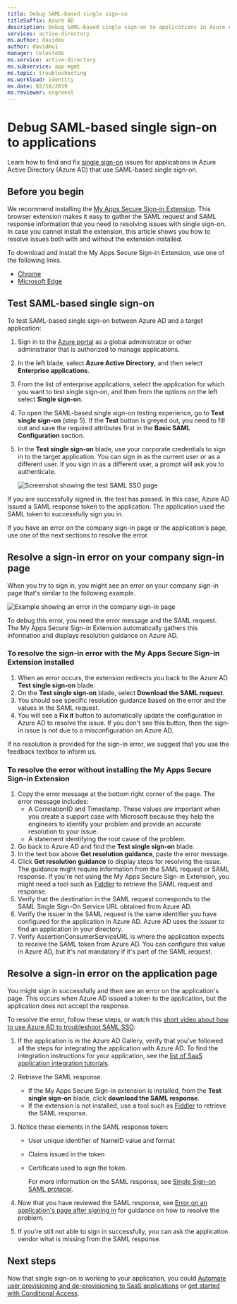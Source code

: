 ```yaml
---
title: Debug SAML-based single sign-on
titleSuffix: Azure AD
description: Debug SAML-based single sign-on to applications in Azure Active Directory.
services: active-directory
ms.author: davidmu
author: davidmu1
manager: CelesteDG
ms.service: active-directory
ms.subservice: app-mgmt
ms.topic: troubleshooting
ms.workload: identity
ms.date: 02/18/2019
ms.reviewer: ergreenl
---
```


# Debug SAML-based single sign-on to applications

Learn how to find and fix [single sign-on](what-is-single-sign-on.md) issues for applications in Azure Active Directory (Azure AD) that use SAML-based single sign-on.

## Before you begin

We recommend installing the [My Apps Secure Sign-in Extension](https://support.microsoft.com/account-billing/troubleshoot-problems-with-the-my-apps-portal-d228da80-fcb7-479c-b960-a1e2535cbdff#im-having-trouble-installing-the-my-apps-secure-sign-in-extension). This browser extension makes it easy to gather the SAML request and SAML response information that you need to resolving issues with single sign-on. In case you cannot install the extension, this article shows you how to resolve issues both with and without the extension installed.

To download and install the My Apps Secure Sign-in Extension, use one of the following links.

- [Chrome](https://go.microsoft.com/fwlink/?linkid=866367)
- [Microsoft Edge](https://microsoftedge.microsoft.com/addons/detail/my-apps-secure-signin-ex/gaaceiggkkiffbfdpmfapegoiohkiipl)

## Test SAML-based single sign-on

To test SAML-based single sign-on between Azure AD and a target application:

1. Sign in to the [Azure portal](https://portal.azure.com) as a global administrator or other administrator that is authorized to manage applications.
1. In the left blade, select **Azure Active Directory**, and then select **Enterprise applications**.
1. From the list of enterprise applications, select the application for which you want to test single sign-on, and then from the options on the left select **Single sign-on**.
1. To open the SAML-based single sign-on testing experience, go to **Test single sign-on** (step 5). If the **Test** button is greyed out, you need to fill out and save the required attributes first in the **Basic SAML Configuration** section.
1. In the **Test single sign-on** blade, use your corporate credentials to sign in to the target application. You can sign in as the current user or as a different user. If you sign in as a different user, a prompt will ask you to authenticate.

    ![Screenshot showing the test SAML SSO page](./media/debug-saml-sso-issues/test-single-sign-on.png)

If you are successfully signed in, the test has passed. In this case, Azure AD issued a SAML response token to the application. The application used the SAML token to successfully sign you in.

If you have an error on the company sign-in page or the application's page, use one of the next sections to resolve the error.

## Resolve a sign-in error on your company sign-in page

When you try to sign in, you might see an error on your company sign-in page that's similar to the following example.

![Example showing an error in the company sign-in page](./media/debug-saml-sso-issues/error.png)

To debug this error, you need the error message and the SAML request. The My Apps Secure Sign-in Extension automatically gathers this information and displays resolution guidance on Azure AD.

### To resolve the sign-in error with the My Apps Secure Sign-in Extension installed

1. When an error occurs, the extension redirects you back to the Azure AD **Test single sign-on** blade.
1. On the **Test single sign-on** blade, select **Download the SAML request**.
1. You should see specific resolution guidance based on the error and the values in the SAML request.
1. You will see a **Fix it** button to automatically update the configuration in Azure AD to resolve the issue. If you don't see this button, then the sign-in issue is not due to a misconfiguration on Azure AD.

If no resolution is provided for the sign-in error, we suggest that you use the feedback textbox to inform us.

### To resolve the error without installing the My Apps Secure Sign-in Extension

1. Copy the error message at the bottom right corner of the page. The error message includes:
    - A CorrelationID and Timestamp. These values are important when you create a support case with Microsoft because they help the engineers to identify your problem and provide an accurate resolution to your issue.
    - A statement identifying the root cause of the problem.
1. Go back to Azure AD and find the **Test single sign-on** blade.
1. In the text box above **Get resolution guidance**, paste the error message.
1. Click **Get resolution guidance** to display steps for resolving the issue. The guidance might require information from the SAML request or SAML response. If you're not using the  My Apps Secure Sign-in Extension, you might need a tool such as [Fiddler](https://www.telerik.com/fiddler) to retrieve the SAML request and response.
1. Verify that the destination in the SAML request corresponds to the SAML Single Sign-On Service URL obtained from Azure AD.
1. Verify the issuer in the SAML request is the same identifier you have configured for the application in Azure AD. Azure AD uses the issuer to find an application in your directory.
1. Verify AssertionConsumerServiceURL is where the application expects to receive the SAML token from Azure AD. You can configure this value in Azure AD, but it's not mandatory if it's part of the SAML request.

## Resolve a sign-in error on the application page

You might sign in successfully and then see an error on the application's page. This occurs when Azure AD issued a token to the application, but the application does not accept the response.

To resolve the error, follow these steps, or watch this [short video about how to use Azure AD to troubleshoot SAML SSO](https://www.youtube.com/watch?v=poQCJK0WPUk&list=PLLasX02E8BPBm1xNMRdvP6GtA6otQUqp0&index=8):

1. If the application is in the Azure AD Gallery, verify that you've followed all the steps for integrating the application with Azure AD. To find the integration instructions for your application, see the [list of SaaS application integration tutorials](../saas-apps/tutorial-list.md).
1. Retrieve the SAML response.
    - If the My Apps Secure Sign-in extension is installed, from the **Test single sign-on** blade, click **download the SAML response**.
    - If the extension is not installed, use a tool such as [Fiddler](https://www.telerik.com/fiddler) to retrieve the SAML response.
1. Notice these elements in the SAML response token:
   - User unique identifier of NameID value and format
   - Claims issued in the token
   - Certificate used to sign the token.

     For more information on the SAML response, see [Single Sign-on SAML protocol](../develop/single-sign-on-saml-protocol.md?toc=/azure/active-directory/azuread-dev/toc.json&bc=/azure/active-directory/azuread-dev/breadcrumb/toc.json).

1. Now that you have reviewed the SAML response, see [Error on an application's page after signing in](application-sign-in-problem-application-error.md) for guidance on how to resolve the problem.
1. If you're still not able to sign in successfully, you can ask the application vendor what is missing from the SAML response.

## Next steps

Now that single sign-on is working to your application, you could [Automate user provisioning and de-provisioning to SaaS applications](../app-provisioning/user-provisioning.md) or [get started with Conditional Access](../conditional-access/app-based-conditional-access.md).